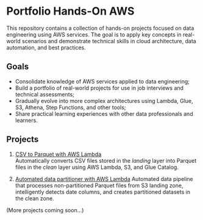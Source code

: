 # Portfolio Hands-On AWS

This repository contains a collection of hands-on projects focused on data engineering using AWS services. The goal is to apply key concepts in real-world scenarios and demonstrate technical skills in cloud architecture, data automation, and best practices.

## Goals

- Consolidate knowledge of AWS services applied to data engineering;
- Build a portfolio of real-world projects for use in job interviews and technical assessments;
- Gradually evolve into more complex architectures using Lambda, Glue, S3, Athena, Step Functions, and other tools;
- Share practical learning experiences with other data professionals and learners.

## Projects

1. [CSV to Parquet with AWS Lambda](./csv-to-parquet-lambda)  
   Automatically converts CSV files stored in the *landing* layer into Parquet files in the *clean* layer using AWS Lambda, S3, and Glue Catalog.

2. [Automated data partitioner with AWS Lambda](./s3-parquet-partitioning-lambda)
   Automated data pipeline that processes non-partitioned Parquet files from S3 landing zone, intelligently detects date columns, and creates partitioned datasets in the clean zone.
   
(More projects coming soon...)
